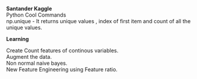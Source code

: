 **Santander Kaggle**  
Python Cool Commands  
np.unique - It returns unique values , index of first item and count of all the unique values.

**Learning**  

Create Count features of continous variables.  
Augment the data.  
Non normal naive bayes.  
New Feature Engineering using Feature ratio.
